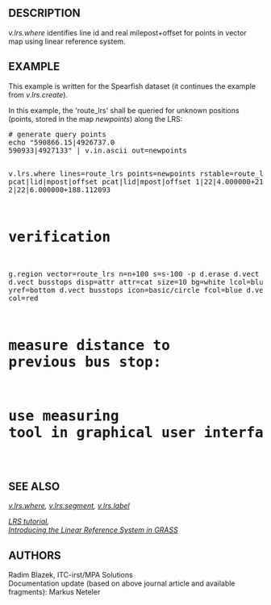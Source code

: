 <h2>DESCRIPTION</h2>

<em>v.lrs.where</em> identifies line id and real milepost+offset for
points in vector map using linear reference system.

<h2>EXAMPLE</h2>

This example is written for the Spearfish dataset (it continues the example
from <em>v.lrs.create</em>).
<p>
In this example, the 'route_lrs' shall be queried for unknown
positions (points, stored in the map <em>newpoints</em>) along the LRS:

<div class="code"><pre>
# generate query points
echo "590866.15|4926737.0
590933|4927133" | v.in.ascii out=newpoints

v.lrs.where lines=route_lrs points=newpoints rstable=route_lrs
pcat|lid|mpost|offset
pcat|lid|mpost|offset
1|22|4.000000+212.091461
2|22|6.000000+188.112093

# verification
g.region vector=route_lrs n=n+100 s=s-100 -p
d.erase
d.vect route_lrs
d.vect busstops disp=attr attr=cat size=10 bg=white lcol=blue yref=bottom
d.vect busstops icon=basic/circle fcol=blue
d.vect newpoints col=red

# measure distance to previous bus stop:
# use measuring tool in graphical user interface
</pre></div>

<h2>SEE ALSO</h2>

<em>
<a href="v.lrs.create.html">v.lrs.where</a>,
<a href="v.lrs.segment.html">v.lrs.segment</a>,
<a href="v.lrs.label.html">v.lrs.label</a>
</em>

<p>
<em>
<a href="lrs.html">LRS tutorial</a>,<br>
<a href="https://foss4g.asia/2004/Full%20Paper_PDF/Introducing%20the%20Linear%20Reference%20System%20in%20GRASS.pdf">Introducing the Linear Reference System in GRASS</a>
</em>

<h2>AUTHORS</h2>

Radim Blazek, ITC-irst/MPA Solutions<br>
Documentation update (based on above journal article and available fragments): Markus Neteler
